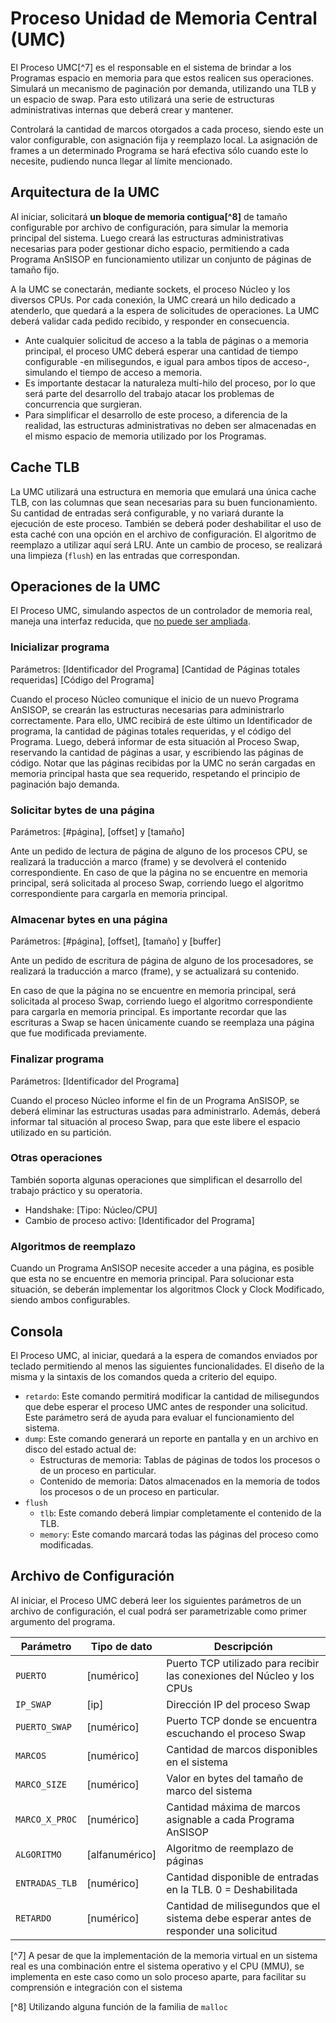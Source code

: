 # Proceso Unidad de Memoria Central (UMC)

El Proceso UMC[^7] es el responsable en el sistema de brindar a los Programas espacio en memoria para que estos realicen sus operaciones. Simulará un mecanismo de paginación por demanda, utilizando una TLB y un espacio de swap. Para esto utilizará una serie de estructuras administrativas internas que deberá crear y mantener.

Controlará la cantidad de marcos otorgados a cada proceso, siendo este un valor configurable, con asignación fija y reemplazo local. La asignación de frames a un determinado Programa se hará efectiva sólo cuando este lo necesite, pudiendo nunca llegar al límite mencionado.

## Arquitectura de la UMC

Al iniciar, solicitará **un bloque de memoria contigua[^8]** de tamaño configurable por archivo de configuración, para simular la memoria principal del sistema. Luego creará las estructuras administrativas necesarias para poder gestionar dicho espacio, permitiendo a cada Programa AnSISOP en funcionamiento utilizar un conjunto de páginas de tamaño fijo.

A la UMC se conectarán, mediante sockets, el proceso Núcleo y los diversos CPUs.  Por cada conexión, la UMC creará un hilo dedicado a atenderlo, que quedará a la espera de solicitudes de operaciones. La UMC deberá validar cada pedido recibido, y responder en consecuencia.

* Ante cualquier solicitud de acceso a la tabla de páginas o a memoria principal, el proceso UMC deberá esperar una cantidad de tiempo configurable -en milisegundos, e igual para ambos tipos de acceso-, simulando el tiempo de acceso a memoria.
* Es importante destacar la naturaleza multi-hilo del proceso, por lo que será parte del desarrollo del trabajo atacar los problemas de concurrencia que surgieran.
* Para simplificar el desarrollo de este proceso, a diferencia de la realidad, las estructuras administrativas no deben ser almacenadas en el mismo espacio de memoria utilizado por los Programas.

## Cache TLB

La UMC utilizará una estructura en memoria que emulará una única cache TLB, con las columnas que sean necesarias para su buen funcionamiento. Su cantidad de entradas será configurable, y no variará durante la ejecución de este proceso. También se deberá poder deshabilitar el uso de esta caché con una opción en el archivo de configuración. El algoritmo de reemplazo a utilizar aquí será LRU. Ante un cambio de proceso, se realizará una limpieza (`flush`) en las entradas que correspondan.

## Operaciones de la UMC

El Proceso UMC, simulando aspectos de un controlador de memoria real, maneja una interfaz reducida, que <u>no puede ser ampliada</u>.

### Inicializar programa
Parámetros: [Identificador del Programa] [Cantidad de Páginas totales requeridas] [Código del Programa]

Cuando el proceso Núcleo comunique el inicio de un nuevo Programa AnSISOP, se crearán las estructuras necesarias para administrarlo correctamente. Para ello, UMC recibirá de este último un Identificador de programa, la cantidad de páginas totales requeridas, y el código del Programa. Luego, deberá informar de esta situación al Proceso Swap, reservando la cantidad de páginas a usar, y escribiendo las páginas de código. Notar que las páginas recibidas por la UMC no serán cargadas en memoria principal hasta que sea requerido, respetando el principio de paginación bajo demanda.

### Solicitar bytes de una página
Parámetros: [#página], [offset] y [tamaño]

Ante un pedido de lectura de página de alguno de los procesos CPU, se realizará la traducción a marco (frame) y se devolverá el contenido correspondiente. En caso de que la página no se encuentre en memoria principal, será solicitada al proceso Swap, corriendo luego el algoritmo correspondiente para cargarla en memoria principal.

### Almacenar bytes en una página
Parámetros: [#página], [offset], [tamaño] y [buffer]

Ante un pedido de escritura de página de alguno de los procesadores, se realizará la traducción a marco (frame), y se actualizará su contenido.

En caso de que la página no se encuentre en memoria principal, será solicitada al proceso Swap, corriendo luego el algoritmo correspondiente para cargarla en memoria principal. Es importante recordar que las escrituras a Swap se hacen únicamente cuando se reemplaza una página que fue modificada previamente.


### Finalizar programa
Parámetros:  [Identificador del Programa]

Cuando el proceso Núcleo informe el fin de un Programa AnSISOP, se deberá eliminar las estructuras usadas para administrarlo. Además, deberá informar tal situación al proceso Swap, para que este libere el espacio utilizado en su partición.

### Otras operaciones

También soporta algunas operaciones que simplifican el desarrollo del trabajo práctico y su operatoria.

* Handshake: [Tipo: Núcleo/CPU]
* Cambio de proceso activo: [Identificador del Programa]

### Algoritmos de reemplazo
Cuando un Programa AnSISOP necesite acceder a una página, es posible que esta no se encuentre en memoria principal. Para solucionar esta situación, se deberán implementar los algoritmos Clock y Clock Modificado, siendo ambos configurables.

## Consola

El Proceso UMC, al iniciar, quedará a la espera de comandos enviados por teclado permitiendo al menos las siguientes funcionalidades. El diseño de la misma y la sintaxis de los comandos queda a criterio del equipo.

* `retardo`: Este comando permitirá modificar la cantidad de milisegundos que debe esperar el proceso UMC antes de responder una solicitud. Este parámetro será de ayuda para evaluar el funcionamiento del sistema.
* `dump`: Este comando generará un reporte en pantalla y en un archivo en disco del estado actual de:
  * Estructuras de memoria: Tablas de páginas de todos los procesos o de un proceso en particular.
  * Contenido de memoria: Datos almacenados en la memoria de todos los procesos o de un proceso en particular.
* `flush`
  * `tlb`: Este comando deberá limpiar completamente el contenido de la TLB.
  * `memory`: Este comando marcará todas las páginas del proceso como modificadas.

## Archivo de Configuración

Al iniciar, el Proceso UMC deberá leer los siguientes parámetros de un archivo de configuración, el cual podrá ser parametrizable como primer argumento del programa.

| Parámetro | Tipo de dato | Descripción |
|-----------|--------------|-------------|
| `PUERTO`  | [numérico] | Puerto TCP utilizado para recibir las conexiones del Núcleo y los CPUs |
| `IP_SWAP` | [ip] | Dirección IP del proceso Swap |
| `PUERTO_SWAP` | [numérico]  | Puerto TCP donde se encuentra escuchando el proceso Swap |
| `MARCOS` | [numérico] | Cantidad de marcos disponibles en el sistema |
| `MARCO_SIZE` | [numérico] | Valor en bytes del tamaño de marco del sistema |
| `MARCO_X_PROC` | [numérico] | Cantidad máxima de marcos asignable a cada Programa AnSISOP |
| `ALGORITMO` | [alfanumérico] | Algoritmo de reemplazo de páginas |
| `ENTRADAS_TLB` | [numérico] | Cantidad disponible de entradas en la TLB. 0 = Deshabilitada |
| `RETARDO` | [numérico] | Cantidad de milisegundos que el sistema debe esperar antes de responder una solicitud |

[^7] A pesar de que la implementación de la memoria virtual en un sistema real es una combinación entre el sistema operativo y el CPU (MMU), se implementa en este caso como un solo proceso aparte, para facilitar su comprensión e integración con el sistema

[^8] Utilizando alguna función de la familia de `malloc`